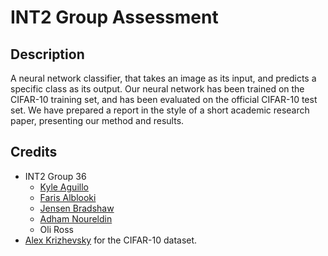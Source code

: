 # INT2 Group Assessment

## Description
A neural network classifier, that takes an image as its input, and predicts a specific class as its output. Our neural network has been trained on the CIFAR-10 training set, and has been evaluated on the official CIFAR-10 test set. We have prepared a report in the style of a short academic research paper, presenting our method and results.

## Credits
- INT2 Group 36
  - [Kyle Aguillo](https://github.com/waterspear)
  - [Faris Alblooki](https://github.com/parisyup)
  - [Jensen Bradshaw](https://github.com/Jensen6842)
  - [Adham Noureldin](https://github.com/Adham125)
  - Oli Ross
- [Alex Krizhevsky](https://www.cs.toronto.edu/~kriz/index.html) for the CIFAR-10 dataset.
